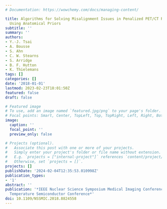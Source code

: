 ```yaml
---
# Documentation: https://wowchemy.com/docs/managing-content/

title: Algorithms for Solving Misalignment Issues in Penalized PET/CT Reconstruction
  Using Anatomical Priors
subtitle: ''
summary: ''
authors:
- Y.-J. Tsai
- A. Bousse
- S. Ahn
- C. W. Stearns
- S. Arridge
- B. F. Hutton
- K. Thielemans
tags: []
categories: []
date: '2018-01-01'
lastmod: 2023-02-23T18:01:50Z
featured: false
draft: false

# Featured image
# To use, add an image named `featured.jpg/png` to your page's folder.
# Focal points: Smart, Center, TopLeft, Top, TopRight, Left, Right, BottomLeft, Bottom, BottomRight.
image:
  caption: ''
  focal_point: ''
  preview_only: false

# Projects (optional).
#   Associate this post with one or more of your projects.
#   Simply enter your project's folder or file name without extension.
#   E.g. `projects = ["internal-project"]` references `content/project/deep-learning/index.md`.
#   Otherwise, set `projects = []`.
projects: []
publishDate: '2024-02-04T12:35:53.010998Z'
publication_types:
- '1'
abstract: ''
publication: '*IEEE Nuclear Science Symposium Medical Imaging Conference and Room
  Temperature Semiconductor Conference*'
doi: 10.1109/NSSMIC.2018.8824558
---
```

